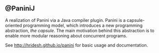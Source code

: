 @PaniniJ
----------

A realization of Panini via a Java compiler plugin. Panini is a capsule-oriented programming model, which introduces a new programming abstraction, *the capsule*. The main motivation behind this abstraction is to enable more modular reasoning about concurrent programs.

See http://hridesh.github.io/panini for basic usage and documentation.
